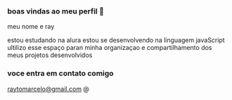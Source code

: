### boas vindas ao meu perfil 👋

meu nome e ray

estou estudando na alura
estou se desenvolvendo na linguagem javaScript
ultilizo esse espaço paran minha organizaçao e compartilhamento dos meus projetos desenvolvidos

### voce entra em contato comigo

raytomarcelo@gmail.com
@
